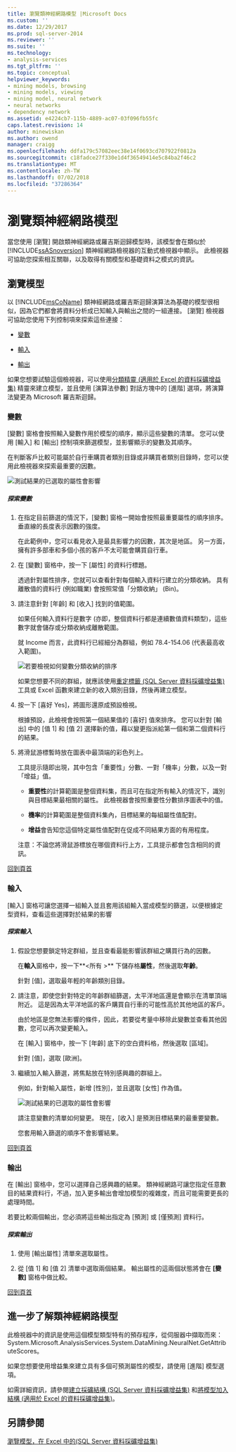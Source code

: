 ```yaml
---
title: 瀏覽類神經網路模型 |Microsoft Docs
ms.custom: ''
ms.date: 12/29/2017
ms.prod: sql-server-2014
ms.reviewer: ''
ms.suite: ''
ms.technology:
- analysis-services
ms.tgt_pltfrm: ''
ms.topic: conceptual
helpviewer_keywords:
- mining models, browsing
- mining models, viewing
- mining model, neural network
- neural networks
- dependency network
ms.assetid: e4224cb7-115b-4889-ac07-03f096fb55fc
caps.latest.revision: 14
author: minewiskan
ms.author: owend
manager: craigg
ms.openlocfilehash: ddfa179c57082eec38e14f0693cd707922f0812a
ms.sourcegitcommit: c18fadce27f330e1d4f36549414e5c84ba2f46c2
ms.translationtype: MT
ms.contentlocale: zh-TW
ms.lasthandoff: 07/02/2018
ms.locfileid: "37286364"
---
```

# <a name="browsing-a-neural-network-model"></a>瀏覽類神經網路模型
  當您使用 [瀏覽] 開啟類神經網路或羅吉斯迴歸模型時，該模型會在類似於 [!INCLUDE[ssASnoversion](../includes/ssasnoversion-md.md)] 類神經網路檢視器的互動式檢視器中顯示。 此檢視器可協助您探索相互關聯，以及取得有關模型和基礎資料之模式的資訊。  
  
##  <a name="BKMK_Tabs"></a> 瀏覽模型  
 以 [!INCLUDE[msCoName](../includes/msconame-md.md)] 類神經網路或羅吉斯迴歸演算法為基礎的模型很相似，因為它們都會將資料分析成已知輸入與輸出之間的一組連接。 [瀏覽] 檢視器可協助您使用下列控制項來探索這些連接：  
  
-   [變數](#BKMK_Variables)  
  
-   [輸入](#BKMK_Inputs)  
  
-   [輸出](#BKMK_Outputs)  
  
 如果您想要試驗這個檢視器，可以使用[分類精靈 &#40;適用於 Excel 的資料採礦增益集&#41;](classify-wizard-data-mining-add-ins-for-excel.md) 精靈來建立模型，並且使用 [演算法參數] 對話方塊中的 [進階] 選項，將演算法變更為 Microsoft 羅吉斯迴歸。  
  
###  <a name="BKMK_Variables"></a> 變數  
 [變數] 窗格會按照輸入變數作用於模型的順序，顯示這些變數的清單。 您可以使用 [輸入] 和 [輸出] 控制項來篩選模型，並影響顯示的變數及其順序。  
  
 在判斷客戶比較可能屬於自行車購買者類別目錄或非購買者類別目錄時，您可以使用此檢視器來探索最重要的因數。  
  
 ![測試結果的已選取的屬性會影響](media/dm13-neuralnet-agebuyer1.gif "測試對選取屬性結果的影響")  
  
##### <a name="explore-variables"></a>探索變數  
  
1.  在指定目前篩選的情況下，[變數] 窗格一開始會按照最重要屬性的順序排序。 垂直線的長度表示因數的強度。  
  
     在此範例中，您可以看見收入是最具影響力的因數，其次是地區。 另一方面，擁有許多部車和多個小孩的客戶不太可能會購買自行車。  
  
2.  在 [變數] 窗格中，按一下 [屬性] 的資料行標題。  
  
     透過針對屬性排序，您就可以查看針對每個輸入資料行建立的分類收納。 具有離散值的資料行 (例如職業) 會按照常值「分類收納」 (Bin)。  
  
3.  請注意針對 [年齡] 和 [收入] 找到的值範圍。  
  
     如果任何輸入資料行是數字 (亦即，整個資料行都是連續數值資料類型)，這些數字就會儲存或分類收納成離散範圍。  
  
     就 Income 而言，此資料行已經細分為群組，例如 78.4-154.06 (代表最高收入範圍)。  
  
     ![若要檢視如何變數分類收納的排序](media/dm13-nn-bucketing-variables.gif "排序以檢視如何變數分類收納")  
  
     如果您想要不同的群組，就應該使用[重定標籤 &#40;SQL Server 資料採礦增益集&#41;](relabel-sql-server-data-mining-add-ins.md) 工具或 Excel 函數來建立新的收入類別目錄，然後再建立模型。  
  
4.  按一下 [喜好 Yes]，將圖形還原成預設檢視。  
  
     根據預設，此檢視會按照第一個結果值的 [喜好] 值來排序。 您可以針對 [輸出] 中的 [值 1] 和 [值 2] 選擇新的值，藉以變更指派給第一個和第二個資料行的結果。  
  
5.  將滑鼠游標暫時放在圖表中最頂端的彩色列上。  
  
     工具提示隨即出現，其中包含「重要性」分數、一對「機率」分數，以及一對「增益」值。  
  
    -   **重要性**的計算範圍是整個資料集，而且可在指定所有輸入的情況下，識別與目標結果最相關的屬性。 此檢視器會按照重要性分數排序圖表中的值。  
  
    -   **機率**的計算範圍是整個資料集內，目標結果的每組屬性值配對。  
  
    -   **增益**會告知您這個特定屬性值配對在促成不同結果方面的有用程度。  
  
     注意：不論您將滑鼠游標放在哪個資料行上方，工具提示都會包含相同的資訊。  
  
 [回到頁首](#BKMK_Tabs)  
  
###  <a name="BKMK_Inputs"></a> 輸入  
 [輸入] 窗格可讓您選擇一組輸入並且套用該組輸入當成模型的篩選，以便根據定型資料，查看這些選擇對於結果的影響  
  
##### <a name="explore-inputs"></a>探索輸入  
  
1.  假設您想要鎖定特定群組，並且查看最能影響該群組之購買行為的因數。  
  
     在**輸入**窗格中，按一下**\<所有 >** 下儲存格**屬性**，然後選取**年齡**。  
  
     針對 [值]，選取最年輕的年齡類別目錄。  
  
2.  請注意，即使您針對特定的年齡群組篩選，太平洋地區還是會顯示在清單頂端附近。 這是因為太平洋地區的客戶購買自行車的可能性高於其他地區的客戶。  
  
     由於地區是您無法影響的條件，因此，若要從考量中移除此變數並查看其他因數，您可以再次變更輸入。  
  
     在 [輸入] 窗格中，按一下 [年齡] 底下的空白資料格，然後選取 [區域]。  
  
     針對 [值]，選取 [歐洲]。  
  
3.  繼續加入輸入篩選，將焦點放在特別感興趣的群組上。  
  
     例如，針對輸入屬性，新增 [性別]，並且選取 [女性] 作為值。  
  
     ![測試結果的已選取的屬性會影響](media/dm13-neuralnet-agebuyer2.gif "測試對選取屬性結果的影響")  
  
     請注意變數的清單如何變更。 現在，[收入] 是預測目標結果的最重要變數。  
  
     您套用輸入篩選的順序不會影響結果。  
  
 [回到頁首](#BKMK_Tabs)  
  
###  <a name="BKMK_Outputs"></a> 輸出  
 在 [輸出] 窗格中，您可以選擇自己感興趣的結果。 類神經網路可讓您指定任意數目的結果資料行，不過，加入更多輸出會增加模型的複雜度，而且可能需要更長的處理時間。  
  
 若要比較兩個輸出，您必須將這些輸出指定為 [預測] 或 [僅預測] 資料行。  
  
##### <a name="explore-outputs"></a>探索輸出  
  
1.  使用 [輸出屬性] 清單來選取屬性。  
  
2.  從 [值 1] 和 [值 2] 清單中選取兩個結果。 輸出屬性的這兩個狀態將會在 **[變數]** 窗格中做比較。  
  
 [回到頁首](#BKMK_Tabs)  
  
## <a name="more-about-neural-network-models"></a>進一步了解類神經網路模型  
 此檢視器中的資訊是使用這個模型類型特有的預存程序，從伺服器中擷取而來：System.Microsoft.AnalysisServices.System.DataMining.NeuralNet.GetAttributeScores。  
  
 如果您想要使用增益集來建立具有多個可預測屬性的模型，請使用 [進階] 模型選項。  
  
 如需詳細資訊，請參閱[建立採礦結構 &#40;SQL Server 資料採礦增益集&#41;](create-mining-structure-sql-server-data-mining-add-ins.md) 和[將模型加入結構 &#40;適用於 Excel 的資料採礦增益集&#41;](add-model-to-structure-data-mining-add-ins-for-excel.md)。  
  
## <a name="see-also"></a>另請參閱  
 [瀏覽模型，在 Excel 中的&#40;SQL Server 資料採礦增益集&#41;](browsing-models-in-excel-sql-server-data-mining-add-ins.md)  
  
  
